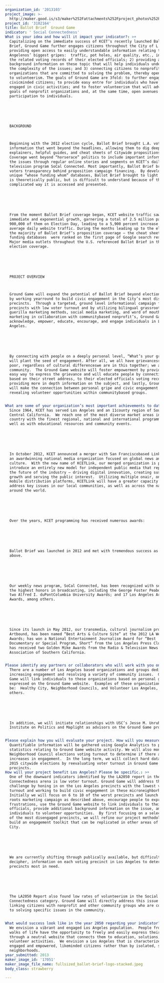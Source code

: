 ```yaml
---
organization_id: '2013103'
project_image: >-
  http://maker.good.is/s3/maker%252Fattachments%252Fproject_photos%252Fimages%252F17051%252Fdisplay%252Ffullsized_ballot-brief-logo-stacked.jpeg=c570x385
project_id: '3102164'
title: Ballot Brief  Ground Game
indicator: ' Social Connectedness'
What is your idea and how will it impact your indicator?: >+
  Capitalizing on the immediate success of KCET’s recently launched Ballot
  Brief, Ground Game further engages citizens throughout the City of L.A. by 1)
  providing open access to easily understandable information relating to
  Angelenos’ biggest gripes:  traffic, pot holes, air quality, etc., including
  the related voting records of their elected officials; 2) providing additional
  background information on these topic that will help individuals understand
  the complexity of the issues; and 3) connecting citizens to nonprofit
  organizations that are committed to solving the problem, thereby opening doors
  to volunteerism. The goals of Ground Game are 3fold: to further engage
  civicminded citizens; to provide easy entre for individuals who have not yet
  engaged in civic activities; and to foster volunteerism that will advance the
  goals of nonprofit organizations and, at the same time, open avenues for
  participation to individuals. 






  BACKGROUND



  Beginning with the 2012 election cycle, Ballot Brief brought L.A. voters
  information that went beyond the headlines, allowing them to dig deeper with
  explainers, helpful guides, and cheat sheets of Citywide propositions.
  Coverage went beyond “horserace” politics to include important information on
  the issues through regular online stories and segments on KCET’s daily
  television program SoCal Connected. Most importantly, Ballot Brief brought
  voters transparency behind proposition campaign financing.  By developing
  unique “whose funding whom” databases, Ballot Brief brought to light data that
  is theoretically public, but is difficult to understand because of the
  complicated way it is accessed and presented. 






  From the moment Ballot Brief coverage began, KCET website traffic saw
  immediate and exponential growth, garnering a total of 2.5 million page views,
  900,000 of them on Election Day, leading to a 5,900 percent increase in
  average daily website traffic. During the months leading up to the election,
  the majority of Ballot Brief’s proposition coverage — the cheat sheets and
  funding databases  were ranked on the first page of Google search results.
  Major media outlets throughout the U.S. referenced Ballot Brief in their own
  election coverage. 






  PROJECT OVERVIEW



  Ground Game will expand the potential of Ballot Brief beyond election cycles
  by working yearround to build civic engagement in the City’s most disengaged
  precincts.  Through a targeted, ground level informational campaign focused on
  precincts with low voter turnout and by utilizing bilingual grassroots and
  guerilla marketing methods, social media marketing, and word of mouth
  marketing in collaboration with communitybased nonprofit’s, Ground Game will
  acknowledge, empower, educate, encourage, and engage individuals in Los
  Angeles.  






  By connecting with people on a deeply personal level, “What’s your gripe?,” we
  will plant the seed of engagement. After all, we all have grievancesrich,
  poor, regardless of cultural differenceswe are in this together; we are a
  community.  The Ground Game website will foster empowerment by providing an
  easy way to express the grievance and will educate people by connecting them,
  based on their street address, to their elected officials voting records and
  providing more in depth information on the subject, and lastly, Ground Game
  will make the connection between personal gripe and civic engagement by
  revealing volunteer opportunities within communitybased groups.


What are some of your organization’s most important achievements to date?: >+
  Since 1964, KCET has served Los Angeles and an 11county region of Southern and
  Central California.  We reach one of the most diverse market areas in the
  country with the finest regional, national and international programming, as
  well as with educational resources and community events.






  In October 2012, KCET announced a merger with San Franciscobased Link Media,
  an awardwinning national media organization focused on global news and
  culture.  With the new name of KCETLink, our merged organization is poised to
  introduce an entirely new model for independent public media that represents
  the future of the industry — driving digital innovation, creating sustainable
  growth and serving the public interest.  Utilizing multiple onair, online and
  mobile distribution platforms, KCETLink will have a greater capacity to
  address key issues in our local communities, as well as across the nation and
  around the world.






  Over the years, KCET programming has received numerous awards:






  Ballot Brief was launched in 2012 and met with tremendous success as discussed
  above.






  Our weekly news program, SoCal Connected, has been recognized with several of
  the highest honors in broadcasting, including the George Foster Peabody Award;
  two Alfred I. duPontColumbia University Awards; and 17 Los Angeles Area Emmys
  Awards, among others.






  Since its launch in May 2012, our transmedia, cultural journalism program,
  Artbound, has been named “Best Arts & Culture Site” at the 2012 LA Weekly Web
  Awards; has won a National Entertainment Journalism Award for “Best
  Documentary or Special Program, Short” from the Los Angeles Press Club; and
  has received two Golden Mike Awards from the Radio & Television News
  Association of Southern California.


Please identify any partners or collaborators who will work with you on this project.: >+
  There are a number of Los Angeles based organizations and groups dedicated to
  increasing engagement and resolving a variety of community issues.  Ground
  Game will link individuals to these organizations based on personal gripes as
  expressed on the Ground Game website.  Examples of these organizations may
  be:  Healthy City, Neighborhood Councils, and Volunteer Los Angeles, among
  others.






  In addition, we will initiate relationships with USC’s Jesse M. Unruh
  Institute on Politics and Maplight as advisors on the Ground Game project.


Please explain how you will evaluate your project. How will you measure success?: >-
  Quantifiable information will be gathered using Google Analytics to provide
  statistics relating to Ground Game website activity. We will also monitor
  Neighborhood Council elections voting turnout to determine if there are
  increases in engagement.  In the long term, we will collect hard data in the
  2015 citywide elections by reevaluating voter turnout in Ground Game
  precincts.
How will your project benefit Los Angeles? Please be specific.: >+
  One of the downward indicators identified by the LA2050 report in the Social
  Connectedness arena is low voter turnout. Ground Game will address this
  challenge by honing in on the Los Angeles precincts with the lowest voter
  turnout and working to build civic engagement in these microneighborhoods. 
  Initially we will focus on 6 to 10 of the worst precincts and launch a grass
  roots marketing campaign as described above, encourage people to express their
  frustrations, use the Ground Game website to link individuals to their elected
  officials, provide additional background information on the issue, and connect
  individuals to volunteer opportunities.  By first focusing on a select number
  of the most disengaged precincts, we will refine our project methodology and
  build an engagement toolkit that can be replicated in other areas of the
  City. 






  We are currently shifting through publically available, but difficult to
  decipher, information on each voting precinct in Los Angeles to determine the
  precincts most in need.






  The LA2050 Report also found low rates of volunteerism in the Social
  Connectedness category. Ground Game will directly address this issue by
  linking citizens with nonprofit and other community groups who are committed
  to solving specific issues in the community. 


What would success look like in the year 2050 regarding your indicator?: >-
  We envision a vibrant and engaged Los Angeles population.  People from all
  walks of life have the opportunity to freely and easily express their opinions
  through a neutral website that connects them to education, solutions, and
  volunteer activities.  We envision a Los Angeles that is characterized by
  engaged and empowered, likeminded citizens rather than by isolated, silo'd
  neighborhoods.  
year_submitted: 2013
maker_image_id: '17051'
maker_image_file_name: fullsized_ballot-brief-logo-stacked.jpeg
body_class: strawberry

---
```

